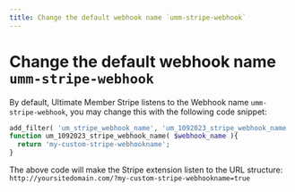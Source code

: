 ```yaml
---
title: Change the default webhook name `umm-stripe-webhook`
---
```

# Change the default webhook name `umm-stripe-webhook`

By default, Ultimate Member Stripe listens to the Webhook name `umm-stripe-webhook`, you may change this with the following code snippet:

``` php
add_filter( 'um_stripe_webhook_name', 'um_1092023_stripe_webhook_name ', 10, 1 )
function um_1092023_stripe_webhook_name( $webhook_name ){
  return 'my-custom-stripe-webhookname';
}
```

The above code will make the Stripe extension listen to the URL structure: `http://yoursitedomain.com/?my-custom-stripe-webhookname=true`